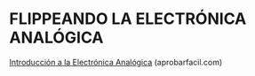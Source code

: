 # FLIPPEANDO LA ELECTRÓNICA ANALÓGICA
[Introducción a la Electrónica Analógica](https://www.youtube.com/watch?v=VGQyL-6L1zg) (aprobarfacil.com)
